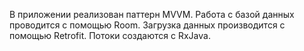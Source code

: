 В приложении реализован паттерн MVVM.
Работа с базой данных проводится с помощью Room.
Загрузка данных производится с помощью Retrofit.
Потоки создаются с RxJava.
